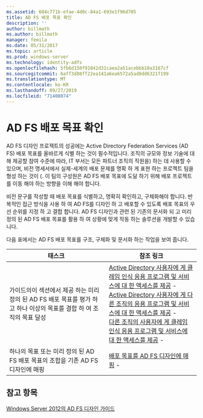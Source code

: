 ```yaml
---
ms.assetid: 604c771b-efae-4d0c-84a1-693e1f96d705
title: AD FS 배포 목표 확인
description: ''
author: billmath
ms.author: billmath
manager: femila
ms.date: 05/31/2017
ms.topic: article
ms.prod: windows-server
ms.technology: identity-adfs
ms.openlocfilehash: 5fb6d150f91042d31caea2a51acebbb18a3167cf
ms.sourcegitcommit: 6aff3d88ff22ea141a6ea6572a5ad8dd6321f199
ms.translationtype: MT
ms.contentlocale: ko-KR
ms.lasthandoff: 09/27/2019
ms.locfileid: "71408074"
---
```

# <a name="identifying-your-ad-fs-deployment-goals"></a>AD FS 배포 목표 확인

AD FS 디자인 프로젝트의 성공에는 Active Directory Federation Services \(AD FS\) 배포 목표를 올바르게 식별 하는 것이 필수적입니다. 조직의 규모와 정보 기술에 대해 제공할 참여 수준에 따라, IT 부서는 모든 파트너 조직의 직원을\) 하는 데 사용할 수 있으며, 비전 명세서에서 실제\-세계의 배포 문제를 명확 하 게 표현 하는 프로젝트 팀을 형성 하는 것이 \(. 이 팀의 구성원은 AD FS 배포 목표에 도달 하기 위해 배포 프로젝트를 이동 해야 하는 방향을 이해 해야 합니다.  
  
비전 문구를 작성할 때 배포 목표를 식별하고, 명확히 확인하고, 구체화해야 합니다. 반복적인 접근 방식을 사용 하 여 AD FS를 디자인 하 고 배포할 수 있도록 배포 목표의 우선 순위를 지정 하 고 결합 합니다. AD FS 디자인과 관련 된 기존의 문서화 되 고 미리 정의 된 AD FS 배포 목표를 활용 하 여 상황에 맞게 작동 하는 솔루션을 개발할 수 있습니다.  
  
다음 표에서는 AD FS 배포 목표를 구조, 구체화 및 문서화 하는 작업을 보여 줍니다.  
  
|태스크|참조 링크|  
|--------|-------------------|  
|가이드의이 섹션에서 제공 하는 미리 정의 된 AD FS 배포 목표를 평가 하 고 하나 이상의 목표를 결합 하 여 조직의 목표 달성|[Active Directory 사용자에 게 클레임 인식 응용 프로그램 및 서비스에 대 한 액세스를 제공](Provide-Your-Active-Directory-Users-Access-to-Your-Claims-Aware-Applications-and-Services.md) -   <br />[Active Directory 사용자에 게 다른 조직의 응용 프로그램 및 서비스에 대 한 액세스를 제공](Provide-Your-Active-Directory-Users-Access-to-the-Applications-and-Services-of-Other-Organizations.md) -   <br />[다른 조직의 사용자에 게 클레임 인식 응용 프로그램 및 서비스에 대 한 액세스를 제공](Provide-Users-in-Another-Organization-Access-to-Your-Claims-Aware-Applications-and-Services.md) -   |  
|하나의 목표 또는 미리 정의 된 AD FS 배포 목표의 조합을 기존 AD FS 디자인에 매핑|[배포 목표를 AD FS 디자인에 매핑](Mapping-Your-Deployment-Goals-to-an-AD-FS-Design.md) -   |  
  
## <a name="see-also"></a>참고 항목
[Windows Server 2012의 AD FS 디자인 가이드](AD-FS-Design-Guide-in-Windows-Server-2012.md)

